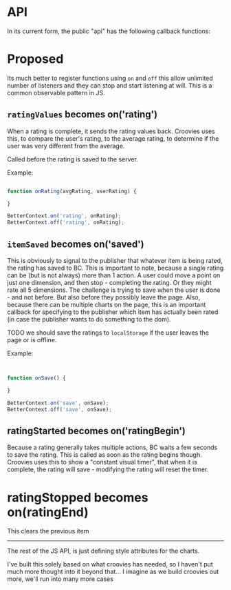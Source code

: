 # API

In its current form, the public "api" has the following callback functions:


# Proposed

Its much better to register functions using `on` and `off` this allow unlimited 
number of listeners and they can stop and start listening at will. This is a common
observable pattern in JS. 

## `ratingValues` becomes on('rating')

When a rating is complete, it sends the rating values back. Croovies uses this, to compare the user's rating, to the average rating, to determine if the user was very different from the average.

Called before the rating is saved to the server. 

Example:

```javascript

function onRating(avgRating, userRating) {

}

BetterContext.on('rating', onRating);
BetterContext.off('rating', onRating);
```

## `itemSaved` becomes on('saved')

This is obviously to signal to the publisher that whatever item is being rated, the rating has saved to BC. This is important to note, because a single rating can be (but is not always) more than 1 action. A user could move a point on just one dimension, and then stop - completing the rating. Or they might rate all 5 dimensions. The challenge is trying to save when the user is done - and not before. But also before they possibly leave the page. Also, because there can be multiple charts on the page, this is an important callback for specifying to the publisher which item has actually been rated (in case the publisher wants to do something to the dom).

TODO we should save the ratings to `localStorage` if the user leaves the page or is offline. 

Example:

```javascript


function onSave() {

}

BetterContext.on('save', onSave);
BetterContext.off('save', onSave);

```

## ratingStarted becomes on('ratingBegin')

Because a rating generally takes multiple actions, BC waits a few seconds to save the rating. This is called as soon as the rating begins though. Croovies uses this to show a "constant visual timer", that when it is complete, the rating will save - modifying the rating will reset the timer.

# ratingStopped becomes on(ratingEnd) 

This clears the previous item

---

The rest of the JS API, is just defining style attributes for the charts.

I've built this solely based on what croovies has needed, so I haven't put much more thought into it beyond that... I imagine as we build croovies out more, we'll run into many more cases
